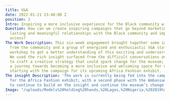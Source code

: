 ```yaml
---
title: V&A
date: 2022-01-21 13:48:00 Z
position: 2
Intro: Inspiring a more inclusive experience for the Black community with the V&A
Question: How can we create inspiring campaigns that go beyond marketing to build
  lasting and meaningful relationships with the Black community and improve creative
  access?
The Work Description: This six-week engagement brought together some influential Ambassadors
  from the community and a group of energised and enthusiastic V&A staff for an immersive
  workshop to get a better understanding of this exciting and underserved audience.
  We used the rich insight surfaced from the difficult conversations on the night
  to craft a creative strategy that could spark change for the museum; mapping out
  a journey towards becoming a more inclusive and welcoming space for non-white audiences
  starting with the campaign for its upcoming Africa Fashion exhibit.
The insight Description: 'The work is currently being fed into the campaign strategy
  for the Africa Fashion exhibit; with a second phase with the Ambassadors being planned
  to continue to build on the insight and continue the museum’s change  journey. '
Image: "/uploads/Models%20holding%20hands,%20Lagos,%20Nigeria,%202019%20by%20Stephen%20Tayo.%20Courtesy%20Lagos%20Fashion%20Week.jpg"
---
```


